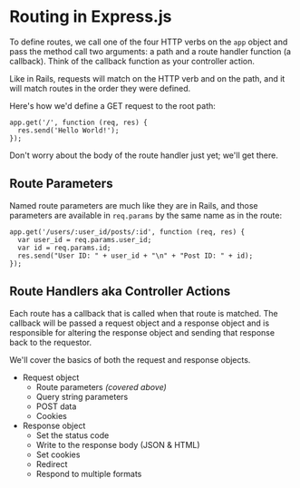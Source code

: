 # Routing in Express.js

To define routes, we call one of the four HTTP verbs on the `app` object
and pass the method call two arguments: a path and a route handler
function (a callback). Think of the callback function as your controller
action.

Like in Rails, requests will match on the HTTP verb and on the path, and
it will match routes in the order they were defined.

Here's how we'd define a GET request to the root path:

```
app.get('/', function (req, res) {
  res.send('Hello World!');
});
```

Don't worry about the body of the route handler just yet; we'll get
there.

## Route Parameters

Named route parameters are much like they are in Rails, and those
parameters are available in `req.params` by the same name as in the
route:

```
app.get('/users/:user_id/posts/:id', function (req, res) {
  var user_id = req.params.user_id;
  var id = req.params.id;
  res.send("User ID: " + user_id + "\n" + "Post ID: " + id);
});
```

## Route Handlers aka Controller Actions

Each route has a callback that is called when that route is matched. The
callback will be passed a request object and a response object and is
responsible for altering the response object and sending that response
back to the requestor.

We'll cover the basics of both the request and response objects.

* Request object
  * Route parameters *(covered above)*
  * Query string parameters
  * POST data
  * Cookies
* Response object
  * Set the status code
  * Write to the response body (JSON & HTML)
  * Set cookies
  * Redirect
  * Respond to multiple formats



